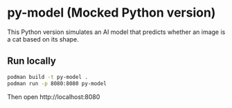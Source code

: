 # py-model (Mocked Python version)

This Python version simulates an AI model that predicts whether an image is a cat based on its shape.

## Run locally
```bash
podman build -t py-model .
podman run -p 8080:8080 py-model
```

Then open http://localhost:8080